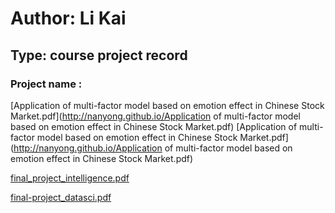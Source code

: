 # Author: Li Kai 
## Type: course project record


### Project name :

[Application of multi-factor model based on emotion effect in Chinese Stock Market.pdf](http://nanyong.github.io/Application of multi-factor model based on emotion effect in Chinese Stock Market.pdf)
[Application of multi-factor model based on emotion effect in Chinese Stock Market.pdf](http://nanyong.github.io/Application of multi-factor model based on emotion effect in Chinese Stock Market.pdf)


[final_project_intelligence.pdf](http://nanyong.github.io/final_project.pdf)


[final-project_datasci.pdf](http://nanyong.github.io/final-project_datasci.pdf)
